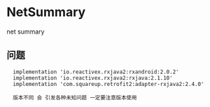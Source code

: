 # NetSummary
net summary

## 问题
      implementation 'io.reactivex.rxjava2:rxandroid:2.0.2'
      implementation 'io.reactivex.rxjava2:rxjava:2.1.10'
      implementation 'com.squareup.retrofit2:adapter-rxjava2:2.4.0'

      版本不同 会 引发各种未知问题 一定要注意版本使用
